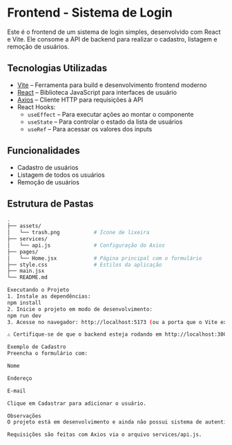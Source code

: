 # Frontend - Sistema de Login

Este é o frontend de um sistema de login simples, desenvolvido com React e Vite. Ele consome a API de backend para realizar o cadastro, listagem e remoção de usuários.

## Tecnologias Utilizadas

- [Vite](https://vitejs.dev/) – Ferramenta para build e desenvolvimento frontend moderno
- [React](https://reactjs.org/) – Biblioteca JavaScript para interfaces de usuário
- [Axios](https://axios-http.com/) – Cliente HTTP para requisições à API
- React Hooks:
  - `useEffect` – Para executar ações ao montar o componente
  - `useState` – Para controlar o estado da lista de usuários
  - `useRef` – Para acessar os valores dos inputs

## Funcionalidades

- Cadastro de usuários
- Listagem de todos os usuários
- Remoção de usuários

## Estrutura de Pastas

```bash
.
├── assets/
│   └── trash.png           # Ícone de lixeira
├── services/
│   └── api.js              # Configuração do Axios
├── pages/
│   └── Home.jsx            # Página principal com o formulário
├── style.css               # Estilos da aplicação
├── main.jsx
└── README.md

Executando o Projeto
1. Instale as dependências:
npm install
2. Inicie o projeto em modo de desenvolvimento:
npm run dev
3. Acesse no navegador: http://localhost:5173 (ou a porta que o Vite exibir)

⚠️ Certifique-se de que o backend esteja rodando em http://localhost:3000 para que a comunicação funcione corretamente.

Exemplo de Cadastro
Preencha o formulário com:

Nome

Endereço

E-mail

Clique em Cadastrar para adicionar o usuário.

Observações
O projeto está em desenvolvimento e ainda não possui sistema de autenticação ou validação avançada de dados.

Requisições são feitas com Axios via o arquivo services/api.js.